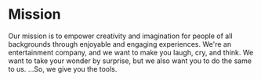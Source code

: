 # Mission
Our mission is to empower creativity and imagination for people of all backgrounds through enjoyable and engaging experiences. We're an entertainment company, and we want to make you laugh, cry, and think. We want to take your wonder by surprise, but we also want you to do the same to us. ...So, we give you the tools.

